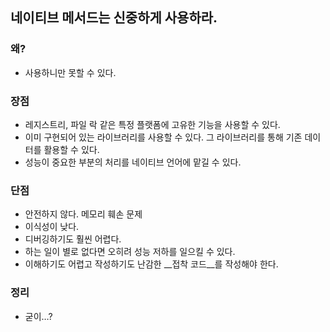 ## 네이티브 메서드는 신중하게 사용하라.

### 왜?

- 사용하니만 못할 수 있다.

### 장점

- 레지스트리, 파일 락 같은 특정 플랫폼에 고유한 기능을 사용할 수 있다.
- 이미 구현되어 있는 라이브러리를 사용할 수 있다.
  그 라이브러리를 통해 기존 데이터를 활용할 수 있다.
- 성능이 중요한 부분의 처리를 네이티브 언어에 맡길 수 있다.

### 단점

- 안전하지 않다.
  메모리 훼손 문제
- 이식성이 낮다.
- 디버깅하기도 훨씬 어렵다.
- 하는 일이 별로 없다면 오히려 성능 저하를 일으킬 수 있다.
- 이해하기도 어렵고 작성하기도 난감한 __접착 코드__를 작성해야 한다.

### 정리

- 굳이…?